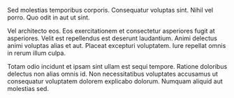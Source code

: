 Sed molestias temporibus corporis. Consequatur voluptas sint. Nihil vel porro. Quo odit in aut ut sint.
 
Vel architecto eos. Eos exercitationem et consectetur asperiores fugit at asperiores. Velit est repellendus est deserunt laudantium. Animi delectus animi voluptas alias et aut. Placeat excepturi voluptatem. Iure repellat omnis in rerum illum culpa.
 
Totam odio incidunt et ipsam sint ullam est sequi tempore. Ratione doloribus delectus non alias omnis id. Non necessitatibus voluptates accusamus ut consequatur voluptatem dolorem explicabo dolorum. Numquam aliquid aut molestias sed.